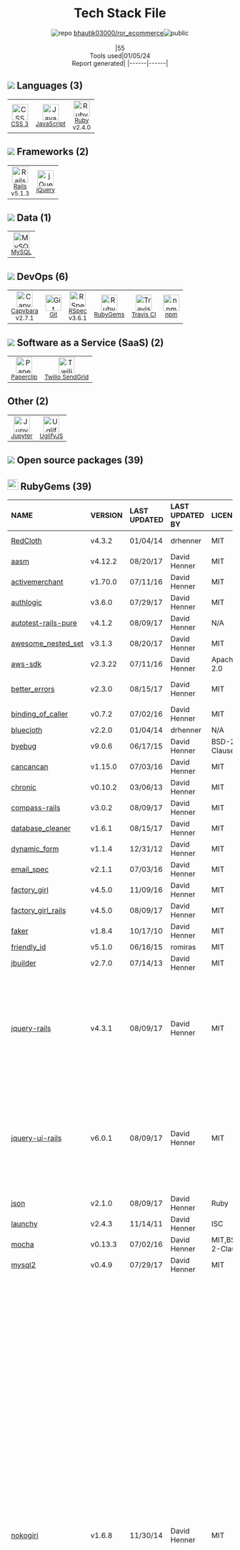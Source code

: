 <!--
&lt;--- Readme.md Snippet without images Start ---&gt;
## Tech Stack
bhautik03000/ror_ecommerce is built on the following main stack:

- [Twilio SendGrid](http://sendgrid.com) – Transactional Email
- [Ruby](https://www.ruby-lang.org) – Languages
- [Rails](http://rubyonrails.org/) – Frameworks (Full Stack)
- [jQuery](http://jquery.com/) – Javascript UI Libraries
- [MySQL](http://www.mysql.com) – Databases
- [JavaScript](https://developer.mozilla.org/en-US/docs/Web/JavaScript) – Languages
- [UglifyJS](http://lisperator.net/uglifyjs/) – Javascript Utilities & Libraries
- [RSpec](https://rspec.info/) – Testing Frameworks
- [Paperclip](https://github.com/thoughtbot/paperclip) – File Uploads
- [Capybara](http://jnicklas.github.io/capybara/) – Testing Frameworks
- [Jupyter](http://jupyter.org) – Data Science Notebooks
- [Travis CI](http://travis-ci.com/) – Continuous Integration

Full tech stack [here](/techstack.md)

&lt;--- Readme.md Snippet without images End ---&gt;

&lt;--- Readme.md Snippet with images Start ---&gt;
## Tech Stack
bhautik03000/ror_ecommerce is built on the following main stack:

- <img width='25' height='25' src='https://img.stackshare.io/service/43/kQ_6nwmP.jpg' alt='Twilio SendGrid'/> [Twilio SendGrid](http://sendgrid.com) – Transactional Email
- <img width='25' height='25' src='https://img.stackshare.io/service/989/ruby.png' alt='Ruby'/> [Ruby](https://www.ruby-lang.org) – Languages
- <img width='25' height='25' src='https://img.stackshare.io/service/990/x57_Lorv.png' alt='Rails'/> [Rails](http://rubyonrails.org/) – Frameworks (Full Stack)
- <img width='25' height='25' src='https://img.stackshare.io/service/1021/lxEKmMnB_400x400.jpg' alt='jQuery'/> [jQuery](http://jquery.com/) – Javascript UI Libraries
- <img width='25' height='25' src='https://img.stackshare.io/service/1025/logo-mysql-170x170.png' alt='MySQL'/> [MySQL](http://www.mysql.com) – Databases
- <img width='25' height='25' src='https://img.stackshare.io/service/1209/javascript.jpeg' alt='JavaScript'/> [JavaScript](https://developer.mozilla.org/en-US/docs/Web/JavaScript) – Languages
- <img width='25' height='25' src='https://img.stackshare.io/service/2203/default_9058af6f02375a99f634f537d727e32df92ac262.png' alt='UglifyJS'/> [UglifyJS](http://lisperator.net/uglifyjs/) – Javascript Utilities & Libraries
- <img width='25' height='25' src='https://img.stackshare.io/service/2539/logo.png' alt='RSpec'/> [RSpec](https://rspec.info/) – Testing Frameworks
- <img width='25' height='25' src='https://img.stackshare.io/service/2542/AqsQWFu-_400x400.jpg' alt='Paperclip'/> [Paperclip](https://github.com/thoughtbot/paperclip) – File Uploads
- <img width='25' height='25' src='https://img.stackshare.io/service/2595/capybara.png' alt='Capybara'/> [Capybara](http://jnicklas.github.io/capybara/) – Testing Frameworks
- <img width='25' height='25' src='https://img.stackshare.io/service/4190/fGBUdNf__400x400.jpg' alt='Jupyter'/> [Jupyter](http://jupyter.org) – Data Science Notebooks
- <img width='25' height='25' src='https://img.stackshare.io/service/460/Lu6cGu0z_400x400.png' alt='Travis CI'/> [Travis CI](http://travis-ci.com/) – Continuous Integration

Full tech stack [here](/techstack.md)

&lt;--- Readme.md Snippet with images End ---&gt;
-->
<div align="center">

# Tech Stack File
![](https://img.stackshare.io/repo.svg "repo") [bhautik03000/ror_ecommerce](https://github.com/bhautik03000/ror_ecommerce)![](https://img.stackshare.io/public_badge.svg "public")
<br/><br/>
|55<br/>Tools used|01/05/24 <br/>Report generated|
|------|------|
</div>

## <img src='https://img.stackshare.io/languages.svg'/> Languages (3)
<table><tr>
  <td align='center'>
  <img width='36' height='36' src='https://img.stackshare.io/service/6727/css.png' alt='CSS 3'>
  <br>
  <sub><a href="https://developer.mozilla.org/en-US/docs/Web/CSS/CSS3">CSS 3</a></sub>
  <br>
  <sub></sub>
</td>

<td align='center'>
  <img width='36' height='36' src='https://img.stackshare.io/service/1209/javascript.jpeg' alt='JavaScript'>
  <br>
  <sub><a href="https://developer.mozilla.org/en-US/docs/Web/JavaScript">JavaScript</a></sub>
  <br>
  <sub></sub>
</td>

<td align='center'>
  <img width='36' height='36' src='https://img.stackshare.io/service/989/ruby.png' alt='Ruby'>
  <br>
  <sub><a href="https://www.ruby-lang.org">Ruby</a></sub>
  <br>
  <sub>v2.4.0</sub>
</td>

</tr>
</table>

## <img src='https://img.stackshare.io/frameworks.svg'/> Frameworks (2)
<table><tr>
  <td align='center'>
  <img width='36' height='36' src='https://img.stackshare.io/service/990/x57_Lorv.png' alt='Rails'>
  <br>
  <sub><a href="http://rubyonrails.org/">Rails</a></sub>
  <br>
  <sub>v5.1.3</sub>
</td>

<td align='center'>
  <img width='36' height='36' src='https://img.stackshare.io/service/1021/lxEKmMnB_400x400.jpg' alt='jQuery'>
  <br>
  <sub><a href="http://jquery.com/">jQuery</a></sub>
  <br>
  <sub></sub>
</td>

</tr>
</table>

## <img src='https://img.stackshare.io/databases.svg'/> Data (1)
<table><tr>
  <td align='center'>
  <img width='36' height='36' src='https://img.stackshare.io/service/1025/logo-mysql-170x170.png' alt='MySQL'>
  <br>
  <sub><a href="http://www.mysql.com">MySQL</a></sub>
  <br>
  <sub></sub>
</td>

</tr>
</table>

## <img src='https://img.stackshare.io/devops.svg'/> DevOps (6)
<table><tr>
  <td align='center'>
  <img width='36' height='36' src='https://img.stackshare.io/service/2595/capybara.png' alt='Capybara'>
  <br>
  <sub><a href="http://jnicklas.github.io/capybara/">Capybara</a></sub>
  <br>
  <sub>v2.7.1</sub>
</td>

<td align='center'>
  <img width='36' height='36' src='https://img.stackshare.io/service/1046/git.png' alt='Git'>
  <br>
  <sub><a href="http://git-scm.com/">Git</a></sub>
  <br>
  <sub></sub>
</td>

<td align='center'>
  <img width='36' height='36' src='https://img.stackshare.io/service/2539/logo.png' alt='RSpec'>
  <br>
  <sub><a href="https://rspec.info/">RSpec</a></sub>
  <br>
  <sub>v3.6.1</sub>
</td>

<td align='center'>
  <img width='36' height='36' src='https://img.stackshare.io/service/12795/5jL6-BA5_400x400.jpeg' alt='RubyGems'>
  <br>
  <sub><a href="https://rubygems.org/">RubyGems</a></sub>
  <br>
  <sub></sub>
</td>

<td align='center'>
  <img width='36' height='36' src='https://img.stackshare.io/service/460/Lu6cGu0z_400x400.png' alt='Travis CI'>
  <br>
  <sub><a href="http://travis-ci.com/">Travis CI</a></sub>
  <br>
  <sub></sub>
</td>

<td align='center'>
  <img width='36' height='36' src='https://img.stackshare.io/service/1120/lejvzrnlpb308aftn31u.png' alt='npm'>
  <br>
  <sub><a href="https://www.npmjs.com/">npm</a></sub>
  <br>
  <sub></sub>
</td>

</tr>
</table>

## <img src='https://img.stackshare.io/saas.svg'/> Software as a Service (SaaS) (2)
<table><tr>
  <td align='center'>
  <img width='36' height='36' src='https://img.stackshare.io/service/2542/AqsQWFu-_400x400.jpg' alt='Paperclip'>
  <br>
  <sub><a href="https://github.com/thoughtbot/paperclip">Paperclip</a></sub>
  <br>
  <sub></sub>
</td>

<td align='center'>
  <img width='36' height='36' src='https://img.stackshare.io/service/43/kQ_6nwmP.jpg' alt='Twilio SendGrid'>
  <br>
  <sub><a href="http://sendgrid.com">Twilio SendGrid</a></sub>
  <br>
  <sub></sub>
</td>

</tr>
</table>

## Other (2)
<table><tr>
  <td align='center'>
  <img width='36' height='36' src='https://img.stackshare.io/service/4190/fGBUdNf__400x400.jpg' alt='Jupyter'>
  <br>
  <sub><a href="http://jupyter.org">Jupyter</a></sub>
  <br>
  <sub></sub>
</td>

<td align='center'>
  <img width='36' height='36' src='https://img.stackshare.io/service/2203/default_9058af6f02375a99f634f537d727e32df92ac262.png' alt='UglifyJS'>
  <br>
  <sub><a href="http://lisperator.net/uglifyjs/">UglifyJS</a></sub>
  <br>
  <sub></sub>
</td>

</tr>
</table>


## <img src='https://img.stackshare.io/group.svg' /> Open source packages (39)</h2>

## <img width='24' height='24' src='https://img.stackshare.io/service/12795/5jL6-BA5_400x400.jpeg'/> RubyGems (39)

|NAME|VERSION|LAST UPDATED|LAST UPDATED BY|LICENSE|VULNERABILITIES|
|:------|:------|:------|:------|:------|:------|
|[RedCloth](https://rubygems.org/RedCloth)|v4.3.2|01/04/14|drhenner |MIT|[CVE-2023-31606](https://github.com/advisories/GHSA-qcm3-vfq5-wfr2) (High)|
|[aasm](https://rubygems.org/aasm)|v4.12.2|08/20/17|David Henner |MIT|N/A|
|[activemerchant](https://rubygems.org/activemerchant)|v1.70.0|07/11/16|David Henner |MIT|N/A|
|[authlogic](https://rubygems.org/authlogic)|v3.6.0|07/29/17|David Henner |MIT|N/A|
|[autotest-rails-pure](https://rubygems.org/autotest-rails-pure)|v4.1.2|08/09/17|David Henner |N/A|N/A|
|[awesome_nested_set](https://rubygems.org/awesome_nested_set)|v3.1.3|08/20/17|David Henner |MIT|N/A|
|[aws-sdk](https://rubygems.org/aws-sdk)|v2.3.22|07/11/16|David Henner |Apache-2.0|N/A|
|[better_errors](https://rubygems.org/better_errors)|v2.3.0|08/15/17|David Henner |MIT|[CVE-2021-39197](https://github.com/advisories/GHSA-w3j4-76qw-wwjm) (Moderate)|
|[binding_of_caller](https://rubygems.org/binding_of_caller)|v0.7.2|07/02/16|David Henner |MIT|N/A|
|[bluecloth](https://rubygems.org/bluecloth)|v2.2.0|01/04/14|drhenner |N/A|N/A|
|[byebug](https://rubygems.org/byebug)|v9.0.6|06/17/15|David Henner |BSD-2-Clause|N/A|
|[cancancan](https://rubygems.org/cancancan)|v1.15.0|07/03/16|David Henner |MIT|N/A|
|[chronic](https://rubygems.org/chronic)|v0.10.2|03/06/13|David Henner |MIT|N/A|
|[compass-rails](https://rubygems.org/compass-rails)|v3.0.2|08/09/17|David Henner |MIT|N/A|
|[database_cleaner](https://rubygems.org/database_cleaner)|v1.6.1|08/15/17|David Henner |MIT|N/A|
|[dynamic_form](https://rubygems.org/dynamic_form)|v1.1.4|12/31/12|David Henner |MIT|N/A|
|[email_spec](https://rubygems.org/email_spec)|v2.1.1|07/03/16|David Henner |MIT|N/A|
|[factory_girl](https://rubygems.org/factory_girl)|v4.5.0|11/09/16|David Henner |MIT|N/A|
|[factory_girl_rails](https://rubygems.org/factory_girl_rails)|v4.5.0|08/09/17|David Henner |MIT|N/A|
|[faker](https://rubygems.org/faker)|v1.8.4|10/17/10|David Henner |MIT|N/A|
|[friendly_id](https://rubygems.org/friendly_id)|v5.1.0|06/16/15|romiras |MIT|N/A|
|[jbuilder](https://rubygems.org/jbuilder)|v2.7.0|07/14/13|David Henner |MIT|N/A|
|[jquery-rails](https://rubygems.org/jquery-rails)|v4.3.1|08/09/17|David Henner |MIT|[CVE-2020-23064](https://github.com/advisories/GHSA-257q-pv89-v3xv) (Moderate)<br/>[CVE-2019-11358](https://github.com/advisories/GHSA-6c3j-c64m-qhgq) (Moderate)<br/>[CVE-2020-11022](https://github.com/advisories/GHSA-gxr4-xjj5-5px2) (Moderate)<br/>[CVE-2020-11023](https://github.com/advisories/GHSA-jpcq-cgw6-v4j6) (Moderate)|
|[jquery-ui-rails](https://rubygems.org/jquery-ui-rails)|v6.0.1|08/09/17|David Henner |MIT|[CVE-2022-31160](https://github.com/advisories/GHSA-h6gj-6jjq-h8g9) (Moderate)<br/>[CVE-2021-41183](https://github.com/advisories/GHSA-j7qv-pgf6-hvh4) (Moderate)<br/>[CVE-2021-41182](https://github.com/advisories/GHSA-9gj3-hwp5-pmwc) (Moderate)<br/>[CVE-2021-41184](https://github.com/advisories/GHSA-gpqq-952q-5327) (Moderate)|
|[json](https://rubygems.org/json)|v2.1.0|08/09/17|David Henner |Ruby|[CVE-2020-10663](https://github.com/advisories/GHSA-jphg-qwrw-7w9g) (High)|
|[launchy](https://rubygems.org/launchy)|v2.4.3|11/14/11|David Henner |ISC|N/A|
|[mocha](https://rubygems.org/mocha)|v0.13.3|07/02/16|David Henner |MIT,BSD-2-Clause|N/A|
|[mysql2](https://rubygems.org/mysql2)|v0.4.9|07/29/17|David Henner |MIT|N/A|
|[nokogiri](https://rubygems.org/nokogiri)|v1.6.8|11/30/14|David Henner |MIT|[CVE-2016-4658](https://github.com/advisories/GHSA-fr52-4hqw-p27f) (Critical)<br/>[CVE-2019-5477](https://github.com/advisories/GHSA-cr5j-953j-xw5p) (Critical)<br/>[CVE-2019-11068](https://github.com/advisories/GHSA-qxcg-xjjg-66mj) (Critical)<br/>[CVE-2020-7595](https://github.com/advisories/GHSA-7553-jr98-vx47) (High)<br/>[CVE-2021-3518](https://github.com/advisories/GHSA-v4f8-2847-rwm7) (High)<br/>[CVE-2018-25032](https://github.com/advisories/GHSA-jc36-42cf-vqwj) (High)<br/>[CVE-2017-5029](https://github.com/advisories/GHSA-pf6m-fxpq-fg8v) (High)<br/>[CVE-2021-41098](https://github.com/advisories/GHSA-2rr5-8q37-2w7h) (High)<br/>[CVE-2018-14404](https://github.com/advisories/GHSA-6qvp-r6r3-9p7h) (High)<br/>[CVE-2017-9050](https://github.com/advisories/GHSA-8c56-cpmw-89x7) (High)<br/>[CVE-2022-24836](https://github.com/advisories/GHSA-crjr-9rc5-ghw8) (High)<br/>[CVE-2022-29181](https://github.com/advisories/GHSA-xh29-r2w5-wx8m) (High)<br/>[CVE-2017-15412](https://github.com/advisories/GHSA-r58r-74gx-6wx3) (High)<br/>[CVE-2021-3517](https://github.com/advisories/GHSA-jw9f-hh49-cvp9) (High)<br/>[CVE-2019-5815](https://github.com/advisories/GHSA-vmfx-gcfq-wvm2) (High)<br/>[CVE-2019-18197](https://github.com/advisories/GHSA-242x-7cm6-4w8j) (High)<br/>[CVE-2017-16932](https://github.com/advisories/GHSA-x2fm-93ww-ggvx) (High)<br/>[CVE-2019-13117](https://github.com/advisories/GHSA-4hm9-844j-jmxp) (High)<br/>[CVE-2021-30560](https://github.com/advisories/GHSA-59gp-qqm7-cw4j) (High)<br/>[](https://github.com/advisories/GHSA-cgx6-hpwq-fhv5) (High)<br/>[](https://github.com/advisories/GHSA-fq42-c5rg-92c2) (High)<br/>[](https://github.com/advisories/GHSA-gx8x-g87m-h5q6) (High)<br/>[](https://github.com/advisories/GHSA-v6gp-9mmm-c6p5) (High)<br/>[CVE-2019-13118](https://github.com/advisories/GHSA-cf46-6xxh-pc75) (High)<br/>[CVE-2018-8048](https://github.com/advisories/GHSA-x7rv-cr6v-4vm4) (Moderate)<br/>[CVE-2020-26247](https://github.com/advisories/GHSA-vr8q-g5c7-m54m) (Moderate)<br/>[](https://github.com/advisories/GHSA-pxvg-2qj5-37jq) (Moderate)<br/>[CVE-2021-3537](https://github.com/advisories/GHSA-286v-pcf5-25rc) (Moderate)<br/>[CVE-2017-18258](https://github.com/advisories/GHSA-882p-jqgm-f45g) (Moderate)<br/>[](https://github.com/advisories/GHSA-2qc6-mcvw-92cw) (Moderate)<br/>[](https://github.com/advisories/GHSA-xxx9-3xcr-gjj3) (Moderate)<br/>[](https://github.com/advisories/GHSA-7rrm-v45f-jp64) (Moderate)|
|[prawn](https://rubygems.org/prawn)|v2.2.2|11/09/16|David Henner |GPL-2.0,GPL-3.0|N/A|
|[rails-controller-testing](https://rubygems.org/rails-controller-testing)|v1.0.2|08/09/17|David Henner |MIT|N/A|
|[rake](https://rubygems.org/rake)|v10.5.0|12/02/13|Torsten Ruger |MIT|[CVE-2020-8130](https://github.com/advisories/GHSA-jppv-gw3r-w3q8) (Moderate)|
|[rmagick](https://rubygems.org/rmagick)|v2.15.4|11/09/16|David Henner |MIT|[CVE-2023-5349](https://github.com/advisories/GHSA-frgf-8jr5-j2jv) (Moderate)|
|[rspec-rails](https://rubygems.org/rspec-rails)|v3.6.1|08/09/17|David Henner |MIT|N/A|
|[sass-rails](https://rubygems.org/sass-rails)|v5.0.6|08/09/17|David Henner |MIT|N/A|
|[sprockets](https://rubygems.org/sprockets)|v3.7.1|11/09/16|David Henner |MIT|[CVE-2018-3760](https://github.com/advisories/GHSA-pr3h-jjhj-573x) (High)|
|[uglifier](https://rubygems.org/uglifier)|v3.2.0|09/14/13|David Henner |MIT|N/A|
|[will_paginate](https://rubygems.org/will_paginate)|v3.1.6|08/15/17|David Henner |MIT|N/A|
|[yard](https://rubygems.org/yard)|v0.9.9|08/13/12|Dean Perry |MIT|[CVE-2017-17042](https://github.com/advisories/GHSA-gj4p-3wh3-2rmf) (High)<br/>[CVE-2019-1020001](https://github.com/advisories/GHSA-xfhh-rx56-rxcr) (High)|

<br/>
<div align='center'>

Generated via [Stack File](https://github.com/marketplace/stack-file)
